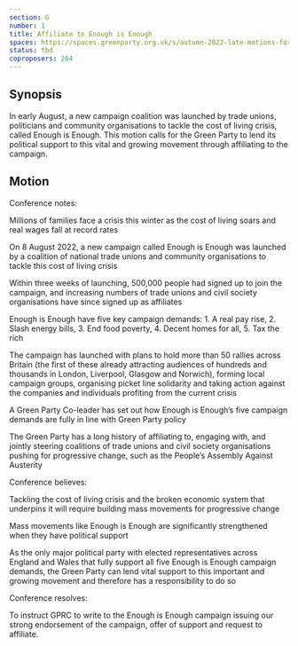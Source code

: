 ```yaml
---
section: G
number: 1
title: Affiliate to Enough is Enough
spaces: https://spaces.greenparty.org.uk/s/autumn-2022-late-motions-forum/?contentId=108431
status: tbd
coproposers: 264
---
```

## Synopsis
In early August, a new campaign coalition was launched by trade unions, politicians and community organisations to tackle the cost of living crisis, called Enough is Enough. This motion calls for the Green Party to lend its political support to this vital and growing movement through affiliating to the campaign.

## Motion
Conference notes:

Millions of families face a crisis this winter as the cost of living soars and real wages fall at record rates

On 8 August 2022, a new campaign called Enough is Enough was launched by a coalition of national trade unions and community organisations to tackle this cost of living crisis

Within three weeks of launching, 500,000 people had signed up to join the campaign, and increasing numbers of trade unions and civil society organisations have since signed up as affiliates

Enough is Enough have five key campaign demands: 1. A real pay rise, 2. Slash energy bills, 3. End food poverty, 4. Decent homes for all, 5. Tax the rich

The campaign has launched with plans to hold more than 50 rallies across Britain (the first of these already attracting audiences of hundreds and thousands in London, Liverpool, Glasgow and Norwich), forming local campaign groups, organising picket line solidarity and taking action against the companies and individuals profiting from the current crisis

A Green Party Co-leader has set out how Enough is Enough’s five campaign demands are fully in line with Green Party policy

The Green Party has a long history of affiliating to, engaging with, and jointly steering coalitions of trade unions and civil society organisations pushing for progressive change, such as the People’s Assembly Against Austerity

Conference believes:

Tackling the cost of living crisis and the broken economic system that underpins it will require building mass movements for progressive change

Mass movements like Enough is Enough are significantly strengthened when they have political support

As the only major political party with elected representatives across England and Wales that fully support all five Enough is Enough campaign demands, the Green Party can lend vital support to this important and growing movement and therefore has a responsibility to do so

Conference resolves:

To instruct GPRC to write to the Enough is Enough campaign issuing our strong endorsement of the campaign, offer of support and request to affiliate.
